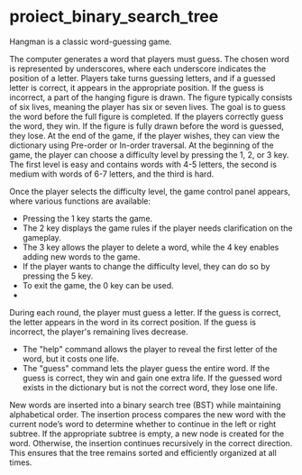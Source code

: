 # proiect_binary_search_tree
Hangman is a classic word-guessing game. 

   The computer generates a word that players must guess. The chosen word is represented by underscores, where each underscore indicates the position of a letter. Players take turns guessing letters, and if a guessed letter is correct, it appears in the appropriate position. If the guess is incorrect, a part of the hanging figure is drawn. The figure typically consists of six lives, meaning the player has six or seven lives. The goal is to guess the word before the full figure is completed. If the players correctly guess the word, they win. If the figure is fully drawn before the word is guessed, they lose. At the end of the game, if the player wishes, they can view the dictionary using Pre-order or In-order traversal.
   At the beginning of the game, the player can choose a difficulty level by pressing the 1, 2, or 3 key. The first level is easy and contains words with 4-5 letters, the second is medium with words of 6-7 letters, and the third is hard.

Once the player selects the difficulty level, the game control panel appears, where various functions are available:

 - Pressing the 1 key starts the game.
 - The 2 key displays the game rules if the player needs clarification on the gameplay.
 - The 3 key allows the player to delete a word, while the 4 key enables adding new words to the game.
 - If the player wants to change the difficulty level, they can do so by pressing the 5 key.
 - To exit the game, the 0 key can be used.
 - 
During each round, the player must guess a letter. If the guess is correct, the letter appears in the word in its correct position. If the guess is incorrect, the player's remaining lives decrease.

 - The "help" command allows the player to reveal the first letter of the word, but it costs one life.
 - The "guess" command lets the player guess the entire word. If the guess is correct, they win and gain one extra life. If the guessed word exists in the dictionary but is not the correct word, they lose one life.

New words are inserted into a binary search tree (BST) while maintaining alphabetical order. The insertion process compares the new word with the current node’s word to determine whether to continue in the left or right subtree. If the appropriate subtree is empty, a new node is created for the word. Otherwise, the insertion continues recursively in the correct direction. This ensures that the tree remains sorted and efficiently organized at all times.
